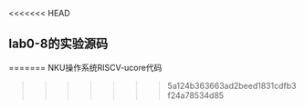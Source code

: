 <<<<<<< HEAD
## lab0-8的实验源码
=======
NKU操作系统RISCV-ucore代码
>>>>>>> 5a124b363663ad2beed1831cdfb3f24a78534d85
